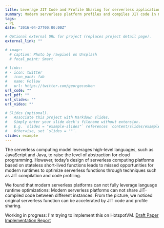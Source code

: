 ```yaml
---
title: Leverage JIT Code and Profile Sharing for serverless application 
summary: Modern serverless platform profiles and compiles JIT code in multiple nodes. In this work, we are trying to share runtime profiles and JIT-compiled code in different nodes to accelerate serverless function execution. (click for more details)
tags:
- PL
date: "2016-04-27T00:00:00Z"

# Optional external URL for project (replaces project detail page).
external_link: ""

# image:
  # caption: Photo by rawpixel on Unsplash
  # focal_point: Smart

# links:
# - icon: twitter
#   icon_pack: fab
#   name: Follow
#   url: https://twitter.com/georgecushen
url_code: ""
url_pdf: ""
url_slides: ""
url_video: ""

# Slides (optional).
#   Associate this project with Markdown slides.
#   Simply enter your slide deck's filename without extension.
#   E.g. `slides = "example-slides"` references `content/slides/example-slides.md`.
#   Otherwise, set `slides = ""`.
slides: example
---
```


The serverless computing model leverages high-level languages, such as JavaScript and Java, to raise the level of abstraction for cloud programming. However, today’s design of serverless computing platforms based on stateless short-lived functions leads to missed opportunities for modern runtimes to optimize serverless functions through techniques such as JIT compilation and code profiling.

We found that modern serverless platforms can not fully leverage language runtime optimizations: Modern serverless platforms can not share JIT-compiled code between different instances. From the picture, we noticed original serverless function can be accelerated by JIT code and profile sharing. 

Working in progress: I'm trying to implement this on HotspotVM. [Draft Paper](/homepage-academic/uploads/draft.pdf) [Implementation Report](/homepage-academic/uploads/JITRelocation.pdf)
